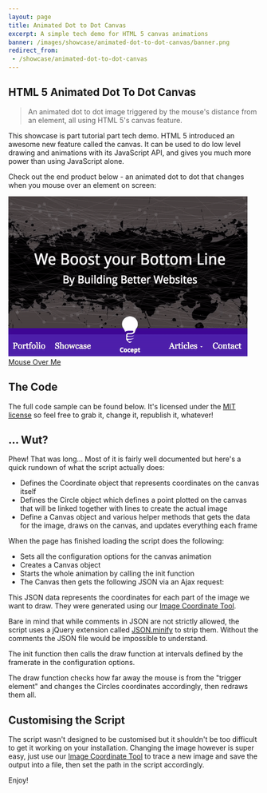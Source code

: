 ```yaml
---
layout: page
title: Animated Dot to Dot Canvas
excerpt: A simple tech demo for HTML 5 canvas animations
banner: /images/showcase/animated-dot-to-dot-canvas/banner.png
redirect_from:
 - /showcase/animated-dot-to-dot-canvas
---
```


## HTML 5 Animated Dot To Dot Canvas

> An animated dot to dot image triggered by the mouse's distance from an element, all using HTML 5's canvas feature.

This showcase is part tutorial part tech demo. HTML 5 introduced an awesome new feature called the canvas. It can be used to do low level drawing and animations with its JavaScript API, and gives you much more power than using JavaScript alone.

Check out the end product below - an animated dot to dot that changes when you mouse over an element on screen:

<div class="visible-xs">
	<img src="/images/showcase/animated-dot-to-dot-canvas/animated-canvas.png" data-gif-src="/images/showcase/animated-dot-to-dot-canvas/animated-canvas.gif" alt="Animated dot to dot canvas preview" />
</div>
<div class="visible-sm visible-md visible-lg">
	<canvas></canvas>
	<div class="text-center">
		<a href="#" id="canvasTrigger" class="btn btn-primary" onclick="return false;">
			<span class="glyphicon glyphicon-flash"></span>
			Mouse Over Me
		</a>
	</div>
    <link rel="stylesheet" href="/css/showcase/animated-dot-to-dot-canvas/canvas.css"/>
    <script type="text/javascript" src="https://cdn.jsdelivr.net/json-minify/0.1/minify.json.min.js"></script>
    <script type="text/javascript" src="/js/showcase/animated-dot-to-dot-canvas/canvas.js"></script>
    <script type="text/javascript" src="/js/showcase/animated-dot-to-dot-canvas/animated-dot-to-dot-canvas.js"></script>
</div>


## The Code

The full code sample can be found below. It's licensed under the [MIT license](https://opensource.org/licenses/MIT) so feel free to grab it, change it, republish it, whatever!

<script src="https://gist.github.com/maxmumford/9ccf8f3132651857424abc02c1e7d170.js"></script>

## ... Wut?

Phew! That was long... Most of it is fairly well documented but here's a quick rundown of what the script actually does:

 - Defines the Coordinate object that represents coordinates on the canvas itself
 - Defines the Circle object which defines a point plotted on the canvas that will be linked together with lines to create the actual image
 - Define a Canvas object and various helper methods that gets the data for the image, draws on the canvas, and updates everything each frame

When the page has finished loading the script does the following:

 - Sets all the configuration options for the canvas animation
 - Creates a Canvas object
 - Starts the whole animation by calling the init function
 - The Canvas then gets the following JSON via an Ajax request:

<script src="https://gist.github.com/maxmumford/a1d59bb182f98c3279afecb907c220c7.js"></script>

This JSON data represents the coordinates for each part of the image we want to draw. They were generated using our [Image Coordinate Tool](/showcase/image-coordinates/). 

Bare in mind that while comments in JSON are not strictly allowed, the script uses a jQuery extension called [JSON.minify](https://github.com/getify/JSON.minify) to strip them. Without the comments the JSON file would be impossible to understand.

The init function then calls the draw function at intervals defined by the framerate in the configuration options.

The draw function checks how far away the mouse is from the "trigger element" and changes the Circles coordinates accordingly, then redraws them all.

## Customising the Script

The script wasn't designed to be customised but it shouldn't be too difficult to get it working on your installation. Changing the image however is super easy, just use our [Image Coordinate Tool](/showcase/image-coordinates/) to trace a new image and save the output into a file, then set the path in the script accordingly. 

Enjoy!
